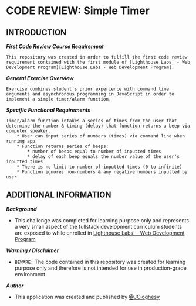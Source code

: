 # CODE REVIEW: Simple Timer

## INTRODUCTION

***First Code Review Course Requirement***

	This repository was created in order to fulfill the first code review requirement contained with the first module of [Lighthouse Labs' - Web Development Program][Lighthouse Labs - Web Development Program].  



***General Exercise Overview*** 

	Exercise combines student's prior experience with command line arguments and asynchronous programming in JavaScript in order to implement a simple timer/alarm function.  

***Specific Functional Requirements***

	Timer/alarm function intakes a series of times from the user that determine the number & timing (delay) that function returns a beep via computer speaker.  
 		* User can input series of numbers (times) via command line when running app 
 		* Function returns series of beeps: 
			* number of beeps equal to number of inputted times
			* delay of each beep equals the number value of the user's inputted times
 		* There is no limit to number of inputted times (0 to infinite) 
		* Function ignores non-numbers & any negative numbers inputted by user

## ADDITIONAL INFORMATION

***Background***

* This challenge was completed for learning purpose only and represents a very small aspect of the fullstack development curriculum students are exposed to while enrolled in [Lighthouse Labs' - Web Development Program][Lighthouse Labs - Web Development Program]

 ***Warning / Disclaimer***

* `BEWARE:` The code contained in this repository was created for learning purpose only and therefore is not intended for use in production-grade environment

***Author***

* This application was created and published by [@JCloghesy](https://github.com/Jcloghesy)


<!-- REFERENCE LINKS -->

<!-- Dependencies -->
[node]: https://github.com/nodejs/node

<!-- Additional Website Links -->
[Lighthouse Labs - Web Development Program]: https://www.lighthouselabs.ca/en/web-development


